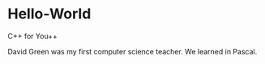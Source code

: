 # Hello-World
C++ for You++

David Green was my first computer science teacher. We learned in Pascal. 
